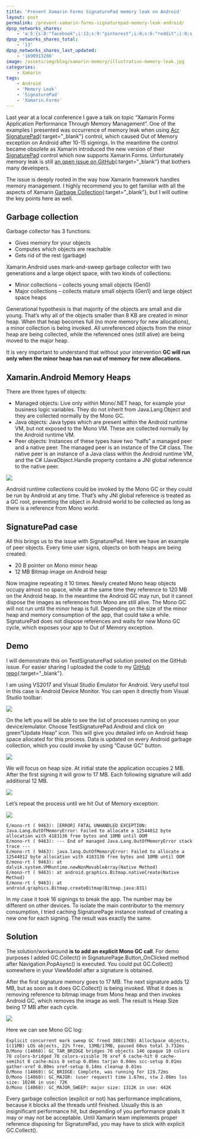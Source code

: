 ```yaml
---
title: 'Prevent Xamarin Forms SignaturePad memory leak on Android'
layout: post
permalink: /prevent-xamarin-forms-signaturepad-memory-leak-android/
dpsp_networks_shares:
    - 'a:5:{s:8:"facebook";i:13;s:9:"pinterest";i:0;s:6:"reddit";i:0;s:7:"twitter";i:0;s:8:"linkedin";i:1;}'
dpsp_networks_shares_total:
    - '13'
dpsp_networks_shares_last_updated:
    - '1690913208'
image: /assets/img/blog/xamarin-memory/illustration-memory-leak.jpg
categories:
    - Xamarin
tags:
    - Android
    - 'Memory Leak'
    - 'SignaturePad'
    - 'Xamarin.Forms'
---
```


Last year at a local conference I gave a talk on topic “Xamarin Forms Application Performance Through Memory Management”. One of the examples I presented was occurrence of memory leak when using [Acr SignaturePad](https://github.com/aritchie/acr-xamarin-forms){:target="_blank"} control, which caused Out of Memory exception on Android after 10-15 signings. In the meantime the control became obsolete as Xamarin introduced the new version of their [SignaturePad](https://github.com/xamarin/SignaturePad) control which now supports Xamarin.Forms. Unfortunately memory leak is still [an open issue on GitHub](https://github.com/xamarin/SignaturePad/issues/83){:target="_blank"} that bothers many developers.

The issue is deeply rooted in the way how Xamarin framework handles memory management. I highly recommend you to get familiar with all the aspects of Xamarin [Garbage Collection](https://developer.xamarin.com/guides/android/advanced_topics/garbage_collection/){:target="_blank"}, but I will outline the key points here as well.

## Garbage collection

Garbage collector has 3 functions:

- Gives memory for your objects
- Computes which objects are reachable
- Gets rid of the rest (garbage)

Xamarin.Android uses mark-and-sweep garbage collector with two generations and a large object space, with two kinds of collections:

- Minor collections – collects young small objects (Gen0)
- Major collections – collects mature small objects (Gen1) and large object space heaps

Generational hypothesis is that majority of the objects are small and die young. That’s why all of the objects smaller than 8 KB are created in minor heap. When that heap becomes full (no more memory for new allocations), a minor collection is being invoked. All unreferenced objects from the minor heap are being collected, while the referenced ones (still alive) are being moved to the major heap.

It is very important to understand that without your intervention **GC will run only when the minor heap has run out of memory for new allocations**.

## Xamarin.Android Memory Heaps

There are three types of objects:

- Managed objects: Live only within Mono/.NET heap, for example your business logic variables. They do not inherit from Java.Lang.Object and they are collected normally by the Mono GC.
- Java objects: Java types which are present within the Android runtime VM, but not exposed to the Mono VM. These are collected normally by the Android runtime VM.
- Peer objects: Instances of these types have two “halfs” a managed peer and a native peer. The managed peer is an instance of the C# class. The native peer is an instance of a Java class within the Android runtime VM, and the C# IJavaObject.Handle property contains a JNI global reference to the native peer.

![](/assets/img/blog/xamarin-memory/XamarinAndroidMemoryHeaps.png)

Android runtime collections could be invoked by the Mono GC or they could be run by Android at any time. That’s why JNI global reference is treated as a GC root, preventing the object in Android world to be collected as long as there is a reference from Mono world.

## SignaturePad case

All this brings us to the issue with SignaturePad. Here we have an example of peer objects. Every time user signs, objects on both heaps are being created:

- 20 B pointer on Mono minor heap
- 12 MB Bitmap image on Android heap

Now imagine repeating it 10 times. Newly created Mono heap objects occupy almost no space, while at the same time they reference to 120 MB on the Android heap. In the meantime the Android GC may run, but it cannot dispose the images as references from Mono are still alive. The Mono GC will not run until the minor heap is full. Depending on the size of the minor heap and memory consumption of the app, that could take a while. SignaturePad does not dispose references and waits for new Mono GC cycle, which exposes your app to Out of Memory exception.

## Demo

I will demonstrate this on TestSignaturePad solution posted on the GitHub issue. For easier sharing I uploaded the code to my [GitHub repo](https://github.com/markolazic88/SignaturePadMemoryTest){:target="_blank"}.

I am using VS2017 and Visual Studio Emulator for Android. Very useful tool in this case is Android Device Monitor. You can open it directly from Visual Studio toolbar:

![](/assets/img/blog/xamarin-memory/VS2017-AndroidDeviceMonitor.png)

On the left you will be able to see the list of processes running on your device/emulator. Choose TestSignaturePad.Android and click on green”Update Heap” icon. This will give you detailed info on Android heap space allocated for this process. Data is updated on every Android garbage collection, which you could invoke by using “Cause GC” button.

![](/assets/img/blog/xamarin-memory/AndroidDeviceMonitorHeap.png)

We will focus on heap size. At initial state the application occupies 2 MB. After the first signing it will grow to 17 MB. Each following signature will add additional 12 MB.

![](/assets/img/blog/xamarin-memory/TestSignaturePad.gif)

Let’s repeat the process until we hit Out of Memory exception:

![](/assets/img/blog/xamarin-memory/TestSignaturePadHeap.png)

```
E/mono-rt ( 9463): [ERROR] FATAL UNHANDLED EXCEPTION: Java.Lang.OutOfMemoryError: Failed to allocate a 12544012 byte allocation with 4183136 free bytes and 10MB until OOM
E/mono-rt ( 9463): --- End of managed Java.Lang.OutOfMemoryError stack trace ---
E/mono-rt ( 9463): java.lang.OutOfMemoryError: Failed to allocate a 12544012 byte allocation with 4183136 free bytes and 10MB until OOM
E/mono-rt ( 9463): at dalvik.system.VMRuntime.newNonMovableArray(Native Method)
E/mono-rt ( 9463): at android.graphics.Bitmap.nativeCreate(Native Method)
E/mono-rt ( 9463): at android.graphics.Bitmap.createBitmap(Bitmap.java:831)
```

In my case it took 16 signings to break the app. The number may be different on other devices. To isolate the main contributor to the memory consumption, I tried caching SignaturePage instance instead of creating a new one for each signing. The result was exactly the same.

## Solution

The solution/workaround **is to add an explicit Mono GC call**. For demo purposes I added GC.Collect() in SignaturePage.Button\_OnClicked method after Navigation.PopAsync() is executed. You could put GC.Collect() somewhere in your ViewModel after a signature is obtained.

After the first signature memory goes to 17 MB. The next signature adds 12 MB, but as soon as it does GC.Collect() is being invoked. What it does is removing reference to bitmap image from Mono heap and then invokes Android GC, which removes the image as well. The result is Heap Size being 17 MB after each cycle.

![](/assets/img/blog/xamarin-memory/TestSignaturePadHeap2.png)

Here we can see Mono GC log:

```
Explicit concurrent mark sweep GC freed 388(17KB) AllocSpace objects, 1(11MB) LOS objects, 22% free, 13MB/17MB, paused 60us total 3.732ms
D/Mono (14060): GC_TAR_BRIDGE bridges 70 objects 146 opaque 10 colors 70 colors-bridged 70 colors-visible 70 xref 6 cache-hit 0 cache-semihit 0 cache-miss 0 setup 0.05ms tarjan 0.04ms scc-setup 0.01ms gather-xref 0.00ms xref-setup 0.14ms cleanup 0.01ms
D/Mono (14060): GC_BRIDGE: Complete, was running for 119.72ms
D/Mono (14060): GC_MAJOR: (user request) time 1.67ms, stw 2.86ms los size: 1024K in use: 72K
D/Mono (14060): GC_MAJOR_SWEEP: major size: 1312K in use: 442K
```

Every garbage collection (explicit or not) has performance implications, because it blocks all the threads until finished. Usually this is an insignificant performance hit, but depending of you performance goals it may or may not be acceptable. Until Xamarin team implements proper reference disposing for SignaturePad, you may have to stick with explicit GC.Collect().
